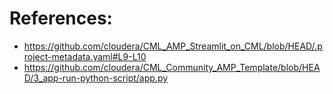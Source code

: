 # References:

- https://github.com/cloudera/CML_AMP_Streamlit_on_CML/blob/HEAD/.project-metadata.yaml#L9-L10
- https://github.com/cloudera/CML_Community_AMP_Template/blob/HEAD/3_app-run-python-script/app.py
